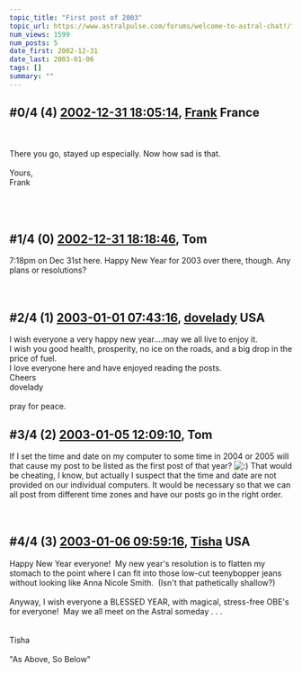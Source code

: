 ```yaml
---
topic_title: "First post of 2003"
topic_url: https://www.astralpulse.com/forums/welcome-to-astral-chat!/first-post-of-2003
num_views: 1599
num_posts: 5
date_first: 2002-12-31
date_last: 2003-01-06
tags: []
summary: ""
---
```


## \#0/4 (4) [2002-12-31 18:05:14](https://www.astralpulse.com/forums/index.php?msg=118713), [Frank](https://www.astralpulse.com/forums/profile/?u=359) France ##
<section>
<br>
<br>
There you go, stayed up especially. Now how sad is that.
<br>
<br>
Yours,
<br>
Frank
<br>
<br>
<br>
<br>
</section>

## \#1/4 (0) [2002-12-31 18:18:46](https://www.astralpulse.com/forums/index.php?msg=19479), Tom  ##
<section>
7:18pm on Dec 31st here. Happy New Year for 2003 over there, though. Any plans or resolutions?
<br>
<br>
<br>
</section>

## \#2/4 (1) [2003-01-01 07:43:16](https://www.astralpulse.com/forums/index.php?msg=19484), [dovelady](https://www.astralpulse.com/forums/profile/?u=1295) USA ##
<section>
I wish everyone a very happy new year....may we all live to enjoy it.
<br>
I wish you good health, prosperity, no ice on the roads, and a big drop in the price of fuel.
<br>
I love everyone here and have enjoyed reading the posts.
<br>
Cheers
<br>
dovelady
<br>
<br>
pray for peace.
</section>

## \#3/4 (2) [2003-01-05 12:09:10](https://www.astralpulse.com/forums/index.php?msg=19694), Tom  ##
<section>
If I set the time and date on my computer to some time in 2004 or 2005 will that cause my post to be listed as the first post of that year?
<img alt=":)" class="smiley" src="https://www.astralpulse.com/forums/Smileys/fugue/smiley.png" title="Smiley"/>
That would be cheating, I know, but actually I suspect that the time and date are not provided on our individual computers. It would be necessary so that we can all post from different time zones and have our posts go in the right order.
<br>
<br>
<br>
</section>

## \#4/4 (3) [2003-01-06 09:59:16](https://www.astralpulse.com/forums/index.php?msg=19741), [Tisha](https://www.astralpulse.com/forums/profile/?u=594) USA ##
<section>
Happy New Year everyone!  My new year's resolution is to flatten my stomach to the point where I can fit into those low-cut teenybopper jeans without looking like Anna Nicole Smith.  (Isn't that pathetically shallow?)
<br>
<br>
Anyway, I wish everyone a BLESSED YEAR, with magical, stress-free OBE's for everyone!  May we all meet on the Astral someday . . .
<br>
<br>
<br>
Tisha
<br>
<br>
"As Above, So Below"
</section>
